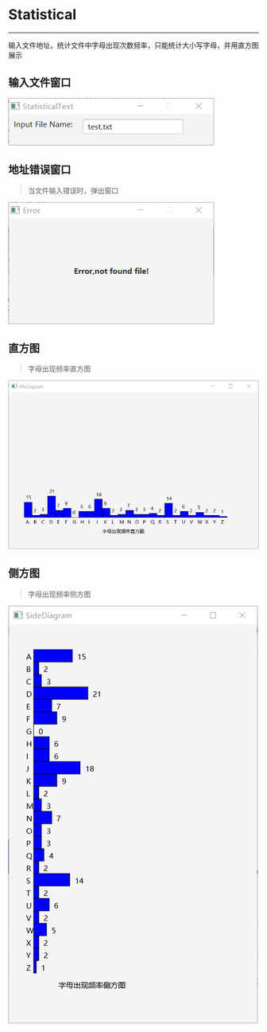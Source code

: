 # Statistical

---

输入文件地址，统计文件中字母出现次数频率，只能统计大小写字母，并用直方图展示

## 输入文件窗口

![input](https://github.com/zhouxuwen/Statistical/blob/master/InputTextFile.png "input")

## 地址错误窗口
>当文件输入错误时，弹出窗口

![error](https://github.com/zhouxuwen/Statistical/blob/master/Error.png "Error")

## 直方图
>字母出现频率直方图


![Historam](https://github.com/zhouxuwen/Statistical/blob/master/Historam.png "Historam")

## 侧方图
>字母出现频率侧方图

![SideDiagram](https://github.com/zhouxuwen/Statistical/blob/master/SideDiagram.png "Historam")
